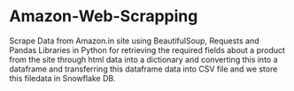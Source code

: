 # Amazon-Web-Scrapping
Scrape Data from Amazon.in site using BeautifulSoup, Requests and Pandas Libraries in Python for retrieving the required fields about a product from the site through html data into a dictionary and converting this into a dataframe and transferring this dataframe data into CSV file and we store this filedata in Snowflake DB.
